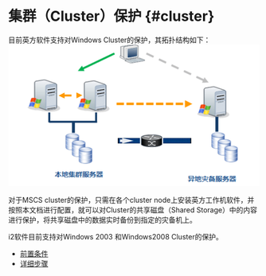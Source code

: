 # 集群（Cluster）保护 {#cluster}

目前英方软件支持对Windows Cluster的保护，其拓扑结构如下：
![](/assets/V6.127822.png)

对于MSCS cluster的保护，只需在各个cluster node上安装英方工作机软件，并按照本文档进行配置，就可以对Cluster的共享磁盘（Shared Storage）中的内容进行保护，将共享磁盘中的数据实时备份到指定的灾备机上。

i2软件目前支持对Windows 2003 和Windows2008 Cluster的保护。

 * [前置条件](pre_condition.md)
 * [详细步骤](step_by_step.md)
